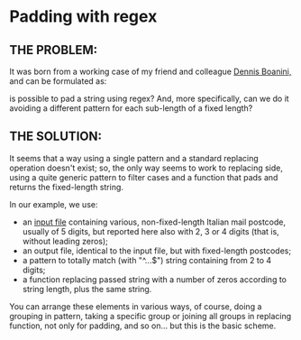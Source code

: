 # Padding with regex #

## THE PROBLEM: ##

It was born from a working case of my friend and colleague [Dennis Boanini,][1] and can be formulated as:

is possible to pad a string using regex? And, more specifically, can we do it avoiding a different pattern for each sub-length of a fixed length?

## THE SOLUTION: ##

It seems that a way using a single pattern and a standard replacing operation doesn't exist; so, the only way seems to work to replacing side, using a quite generic pattern to filter cases and a function that pads and returns the fixed-length string.

In our example, we use:

* an [input file](cap.csv) containing various, non-fixed-length Italian mail postcode, usually of 5 digits, but reported here also with 2, 3 or 4 digits (that is, without leading zeros);
* an output file, identical to the input file, but with fixed-length postcodes;
* a pattern to totally match (with "^...$") string containing from 2 to 4 digits;
* a function replacing passed string with a number of zeros according to string length, plus the same string.

You can arrange these elements in various ways, of course, doing a grouping in pattern, taking a specific group or joining all groups in replacing function, not only for padding, and so on... but this is the basic scheme.


[1]: https://bitbucket.org/DennisB/